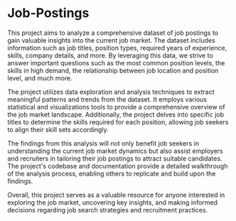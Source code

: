 # Job-Postings
This project aims to analyze a comprehensive dataset of job postings to gain valuable insights into the current job market. The dataset includes information such as job titles, position types, required years of experience, skills, company details, and more. By leveraging this data, we strive to answer important questions such as the most common position levels, the skills in high demand, the relationship between job location and position level, and much more.

The project utilizes data exploration and analysis techniques to extract meaningful patterns and trends from the dataset. It employs various statistical and visualizations tools to provide a comprehensive overview of the job market landscape. Additionally, the project delves into specific job titles to determine the skills required for each position, allowing job seekers to align their skill sets accordingly.

The findings from this analysis will not only benefit job seekers in understanding the current job market dynamics but also assist employers and recruiters in tailoring their job postings to attract suitable candidates. The project's codebase and documentation provide a detailed walkthrough of the analysis process, enabling others to replicate and build upon the findings.

Overall, this project serves as a valuable resource for anyone interested in exploring the job market, uncovering key insights, and making informed decisions regarding job search strategies and recruitment practices.
